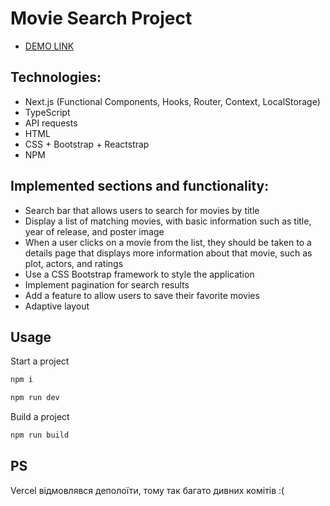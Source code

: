 # Movie Search Project
- [DEMO LINK](https://omdb-movie-nu.vercel.app)

## Technologies:
- Next.js (Functional Components, Hooks, Router, Context, LocalStorage)
- TypeScript
- API requests
- HTML
- CSS + Bootstrap + Reactstrap
- NPM

## Implemented sections and functionality:
- Search bar that allows users to search for movies by title
- Display a list of matching movies, with basic information such as title, year of release, and poster image
- When a user clicks on a movie from the list, they should be taken to a details page that displays more information about that movie, such as plot, actors, and ratings
- Use a CSS Bootstrap framework to style the application
- Implement pagination for search results
- Add a feature to allow users to save their favorite movies
- Adaptive layout

## Usage

Start a project
```python
npm i

npm run dev
```

Build a project
```python
npm run build
```

## PS
Vercel відмовлявся деполоїти, тому так багато дивних комітів :( 
